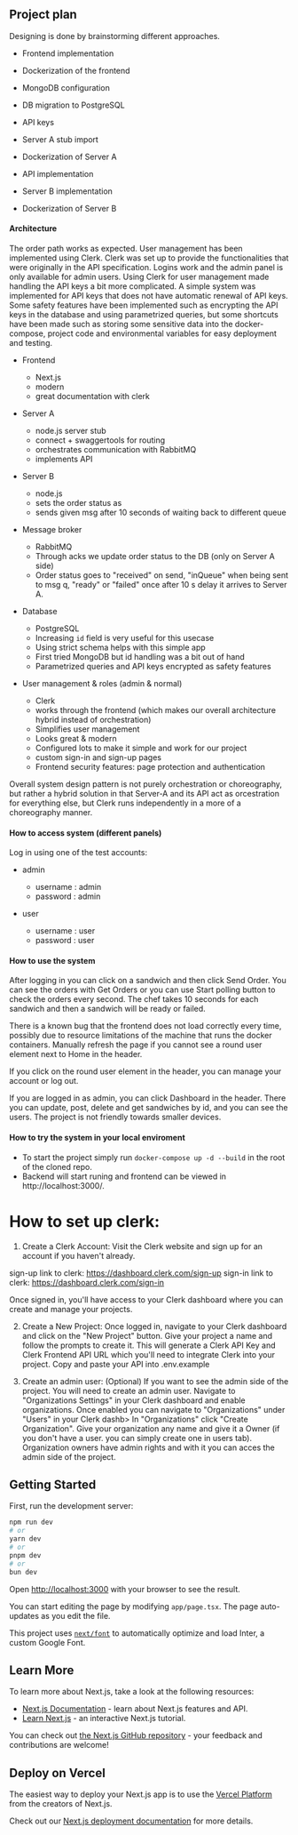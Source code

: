 ## Project plan

Designing is done by brainstorming different approaches.

+ Frontend implementation
+ Dockerization of the frontend
+ MongoDB configuration
+ DB migration to PostgreSQL
+ API keys

+ Server A stub import
+ Dockerization of Server A
+ API implementation

+ Server B implementation
+ Dockerization of Server B

#### Architecture

The order path works as expected. User management has been implemented using Clerk. Clerk was set up to provide the functionalities that were originally in the API specification. Logins work and the admin panel is only available for admin users. Using Clerk for user management made handling the API keys a bit more complicated. A simple system was implemented for API keys that does not have automatic renewal of API keys. Some safety features have been implemented such as encrypting the API keys in the database and using parametrized queries, but some shortcuts have been made such as storing some sensitive data into the docker-compose, project code and environmental variables for easy deployment and testing.

+ Frontend
    + Next.js
    + modern
    + great documentation with clerk

+ Server A
    + node.js server stub
    + connect + swaggertools for routing
    + orchestrates communication with RabbitMQ
    + implements API

+ Server B
    + node.js
    + sets the order status as 
    + sends given msg after 10 seconds of waiting back to different queue

+ Message broker
    + RabbitMQ
    + Through acks we update order status to the DB (only on Server A side)
    + Order status goes to "received" on send, "inQueue" when being sent to msg q, "ready" or "failed" once after 10 s delay it arrives to Server A. 

+ Database
    + PostgreSQL
    + Increasing `id` field is very useful for this usecase
    + Using strict schema helps with this simple app
    + First tried MongoDB but id handling was a bit out of hand
    + Parametrized queries and API keys encrypted as safety features

+ User management & roles (admin & normal)
    + Clerk
    + works through the frontend (which makes our overall architecture hybrid instead of orchestration)
    + Simplifies user management
    + Looks great & modern
    + Configured lots to make it simple and work for our project
    + custom sign-in and sign-up pages 
    + Frontend security features: page protection and authentication

Overall system design pattern is not purely orchestration or choreography, but rather a hybrid solution in that Server-A and its API act as orcestration for everything else, but Clerk runs independently in a more of a choreography manner.

#### How to access system (different panels)

Log in using one of the test accounts:

+ admin
    + username : admin
    + password : admin
    
+ user
    + username : user
    + password : user

#### How to use the system

After logging in you can click on a sandwich and then click Send Order. You can see the orders with Get Orders or you can use Start polling button to check the orders every second. The chef takes 10 seconds for each sandwich and then a sandwich will be ready or failed.

There is a known bug that the frontend does not load correctly every time, possibly due to resource limitations of the machine that runs the docker containers. Manually refresh the page if you cannot see a round user element next to Home in the header.

If you click on the round user element in the header, you can manage your account or log out.

If you are logged in as admin, you can click Dashboard in the header. There you can update, post, delete and get sandwiches by id, and you can see the users.
The project is not friendly towards smaller devices.

#### How to try the system in your local enviroment

+ To start the project simply run `docker-compose up -d --build` in the root of the cloned repo.
+ Backend will start runing and frontend can be viewed in http://localhost:3000/.

# How to set up clerk:

1. Create a Clerk Account:
Visit the Clerk website and sign up for an account if you haven't already.

sign-up link to clerk: https://dashboard.clerk.com/sign-up
sign-in link to clerk: https://dashboard.clerk.com/sign-in

Once signed in, you'll have access to your Clerk dashboard where you can create and manage your projects.

2. Create a New Project:
Once logged in, navigate to your Clerk dashboard and click on the "New Project" button.
Give your project a name and follow the prompts to create it.
This will generate a Clerk API Key and Clerk Frontend API URL which you'll need to integrate Clerk into your project.
Copy and paste your API into .env.example

3. Create an admin user: (Optional)
If you want to see the admin side of the project. You will need to create an admin user.
Navigate to "Organizations Settings" in your Clerk dashboard and enable organizations. Once enabled you can navigate to "Organizations" under "Users" in your Clerk dashb>
In "Organizations" click "Create Organization". Give your organization any name and give it a Owner (if you don't have a user. you can simply create one in users tab).
Organization owners have admin rights and with it you can acces the admin side of the project.


## Getting Started

First, run the development server:

```bash
npm run dev
# or
yarn dev
# or
pnpm dev
# or
bun dev
```

Open [http://localhost:3000](http://localhost:3000) with your browser to see the result.

You can start editing the page by modifying `app/page.tsx`. The page auto-updates as you edit the file.

This project uses [`next/font`](https://nextjs.org/docs/basic-features/font-optimization) to automatically optimize and load Inter, a custom Google Font.

## Learn More

To learn more about Next.js, take a look at the following resources:

- [Next.js Documentation](https://nextjs.org/docs) - learn about Next.js features and API.
- [Learn Next.js](https://nextjs.org/learn) - an interactive Next.js tutorial.

You can check out [the Next.js GitHub repository](https://github.com/vercel/next.js/) - your feedback and contributions are welcome!

## Deploy on Vercel

The easiest way to deploy your Next.js app is to use the [Vercel Platform](https://vercel.com/new?utm_medium=default-template&filter=next.js&utm_source=create-next-app&utm_campaign=create-next-app-readme) from the creators of Next.js.

Check out our [Next.js deployment documentation](https://nextjs.org/docs/deployment) for more details.
